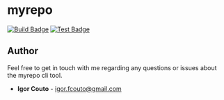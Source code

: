 # myrepo

[![Build Badge](https://github.com/igor-couto/myrepo/actions/workflows/build.yml/badge.svg)](https://github.com/igor-couto/myrepo/actions/workflows/build.yml)
[![Test Badge](https://github.com/igor-couto/myrepo/actions/workflows/test.yml/badge.svg)](https://github.com/igor-couto/myrepo/actions/workflows/test.yml)


## Author

Feel free to get in touch with me regarding any questions or issues about the myrepo cli tool.

* **Igor Couto** - [igor.fcouto@gmail.com](mailto:igor.fcouto@gmail.com)
